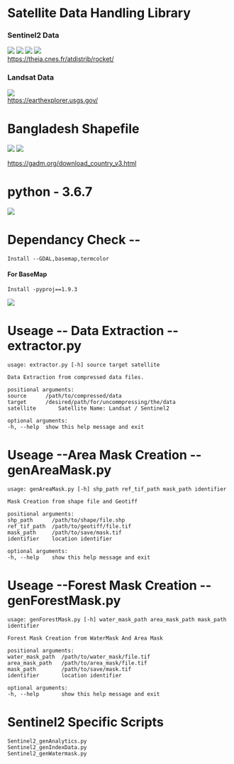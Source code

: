 # Satellite Data Handling Library
### Sentinel2 Data
![](/src_img/cnes.ico?raw=true )
![](/src_img/esa.ico?raw=true )
![](/src_img/cop.ico?raw=true )
![](/src_img/sen.ico?raw=true )  
https://theia.cnes.fr/atdistrib/rocket/

### Landsat Data  
![](/src_img/usgs.ico?raw=true )  
https://earthexplorer.usgs.gov/
# Bangladesh Shapefile
![](/src_img/bd.ico?raw=true )
![](/src_img/qgis.ico?raw=true )

  https://gadm.org/download_country_v3.html
# python - 3.6.7 
![](/src_img/python.ico?raw=true )
    
# Dependancy Check -- 
    Install --GDAL,basemap,termcolor
#### For BaseMap
    Install -pyproj==1.9.3

![](/src_img/gdal.ico?raw=true )

# Useage -- Data Extraction -- extractor.py
    usage: extractor.py [-h] source target satellite

    Data Extraction from compressed data files.

    positional arguments:  
    source      /path/to/compressed/data
    target      /desired/path/for/uncommpressing/the/data
    satellite       Satellite Name: Landsat / Sentinel2

    optional arguments:
    -h, --help  show this help message and exit

# Useage --Area Mask Creation -- genAreaMask.py  

    usage: genAreaMask.py [-h] shp_path ref_tif_path mask_path identifier  

    Mask Creation from shape file and Geotiff  

    positional arguments:  
    shp_path      /path/to/shape/file.shp  
    ref_tif_path  /path/to/geotiff/file.tif  
    mask_path     /path/to/save/mask.tif  
    identifier    location identifier  

    optional arguments:  
    -h, --help    show this help message and exit  

# Useage --Forest Mask Creation -- genForestMask.py 
    usage: genForestMask.py [-h] water_mask_path area_mask_path mask_path identifier  

    Forest Mask Creation from WaterMask And Area Mask  

    positional arguments:  
    water_mask_path  /path/to/water_mask/file.tif  
    area_mask_path   /path/to/area_mask/file.tif  
    mask_path        /path/to/save/mask.tif  
    identifier       location identifier  

    optional arguments:  
    -h, --help       show this help message and exit  
# Sentinel2 Specific Scripts
    Sentinel2_genAnalytics.py  
    Sentinel2_genIndexData.py  
    Sentinel2_genWatermask.py   
